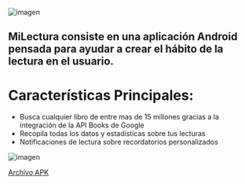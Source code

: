 ![imagen](https://github.com/aleguarino/mi-lectura/assets/58605455/e46d4fc3-a556-48ff-8f7e-35f563b8ea00)
## MiLectura consiste en una aplicación Android pensada para ayudar a crear el hábito de la lectura en el usuario.
# Características Principales:
- Busca cualquier libro de entre mas de 15 millones gracias a la integración de la API Books de Google
- Recopila todas los datos y estadísticas sobre tus lecturas
- Notificaciones de lectura sobre recordatorios personalizados




![imagen](https://github.com/aleguarino/mi-lectura/assets/58605455/3403f3ce-d93e-4bc5-9b68-478997f00b87)


[Archivo APK](https://github.com/aleguarino/mi-lectura/raw/master/MiLectura.apk)

